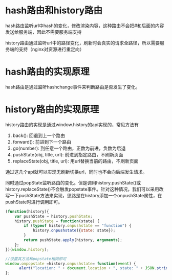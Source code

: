 # hash路由和history路由

hash路由监听url中hash的变化，修改渲染内容，这种路由不会把#和后面的内容发送给服务端，因此不需要服务端支持

history路由通过监听url中的路径变化，刷新时会真实的请求全路径，所以需要服务端的支持（nginx对资源进行重定向）

# hash路由的实现原理

hash路由是通过监听hashchange事件来判断路由是否发生了变化。

# history路由的实现原理

history路由的实现是通过window.history的api实现的，常见方法有

1. back(): 回退到上一个路由
2. forward(): 前进到下一个路由
3. go(number): 到任意一个路由，正数为前进，负数为后退
4. pushState(obj, title, url): 前进到指定路由，不刷新页面
5. replaceState(obj, title, url): 用url替换当前的路由，不刷新页面

通过这几个api就可以实现无刷新切换url，同时也不会向后端发生请求。

同时通过popState监听路由的变化。但是调用history.pushState()或history.replaceState()不会触发popstate事件。针对这种情况，我们可以采用改写一下pushState方法来实现，思路是在history添加一个onpushState属性，在pushState时进行调用即可。

```js
(function(history){
    var pushState = history.pushState;
    history.pushState = function(state) {
        if (typeof history.onpushstate == "function") {
            history.onpushstate({state: state});
        }
        return pushState.apply(history, arguments);
    };
})(window.history);

//设置其方法和popstate相同即可
window.onpopstate =history.onpushstate= function(event) {
      alert("location: " + document.location + ", state: " + JSON.stringify(event.state));
};
```
